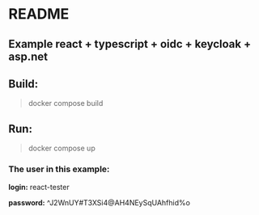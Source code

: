 # README

## Example react + typescript + oidc + keycloak + asp.net

## Build:
> docker compose build

## Run:
> docker compose up
### The user in this example:

**login:** react-tester

**password:** ^J2WnUY#T3XSi4@AH4NEySqUAhfhid%o